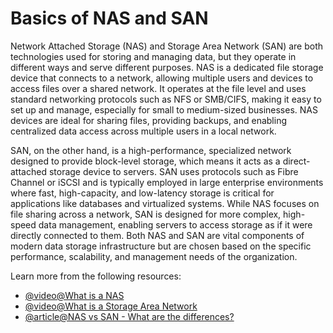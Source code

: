 # Basics of NAS and SAN

Network Attached Storage (NAS) and Storage Area Network (SAN) are both technologies used for storing and managing data, but they operate in different ways and serve different purposes. NAS is a dedicated file storage device that connects to a network, allowing multiple users and devices to access files over a shared network. It operates at the file level and uses standard networking protocols such as NFS or SMB/CIFS, making it easy to set up and manage, especially for small to medium-sized businesses. NAS devices are ideal for sharing files, providing backups, and enabling centralized data access across multiple users in a local network.

SAN, on the other hand, is a high-performance, specialized network designed to provide block-level storage, which means it acts as a direct-attached storage device to servers. SAN uses protocols such as Fibre Channel or iSCSI and is typically employed in large enterprise environments where fast, high-capacity, and low-latency storage is critical for applications like databases and virtualized systems. While NAS focuses on file sharing across a network, SAN is designed for more complex, high-speed data management, enabling servers to access storage as if it were directly connected to them. Both NAS and SAN are vital components of modern data storage infrastructure but are chosen based on the specific performance, scalability, and management needs of the organization.

Learn more from the following resources:

- [@video@What is a NAS](https://www.youtube.com/watch?v=ZwhT-KI16jo)
- [@video@What is a Storage Area Network](https://www.youtube.com/watch?v=7eGw4vhyeTA)
- [@article@NAS vs SAN - What are the differences?](https://www.backblaze.com/blog/whats-the-diff-nas-vs-san/)